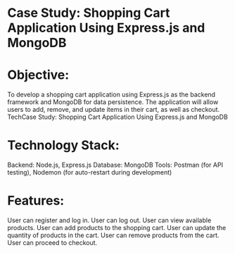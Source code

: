 
# Case Study: Shopping Cart Application Using Express.js and MongoDB
# Objective:
To develop a shopping cart application using Express.js as the backend framework and MongoDB for data persistence. The application will allow users to add, remove, and update items in their cart, as well as checkout.
TechCase Study: Shopping Cart Application Using Express.js and MongoDB

# Technology Stack:
Backend: Node.js, Express.js
Database: MongoDB
Tools: Postman (for API testing), Nodemon (for auto-restart during development)

# Features:
User can register and log in.
User can log out.
User can view available products.
User can add products to the shopping cart.
User can update the quantity of products in the cart.
User can remove products from the cart.
User can proceed to checkout.
